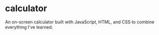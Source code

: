 # calculator
An on-screen calculator built with JavaScript, HTML, and CSS to combine everything I've learned.
